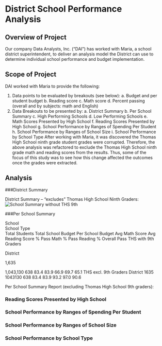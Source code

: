 # District School Performance Analysis
## Overview of Project
Our company Data Analysts, Inc. (“DAI”) has worked with Maria, a school district superintendent, to deliver an analysis model the District can use to determine individual school performance and budget implementation.
## Scope of Project
DAI worked with Maria to provide the following:
1.	Data points to be evaluated by breakouts (see below):
a.	Budget and per student budget
b.	Reading score
c.	Math score
d.	Percent passing (overall and by subjects: math and English)
2.	Data Breakouts to be presented by:
a.	District Summary
b.	Per School Summary
c.	High Performing Schools
d.	Low Performing Schools
e.	Math Scores Presented by High School
f.	Reading Scores Presented by High School
g.	School Performance by Ranges of Spending Per Student 
h.	School Performance by Ranges of School Size
i.	School Performance by School Type
After working with Maria, it was discovered the Thomas High School ninth grade student grades were corrupted.  Therefore, the above analysis was refactored to exclude the Thomas High School ninth grade math and reading scores from the results.  Thus, some of the focus of this study was to see how this change affected the outcomes once the grades were extracted.
## Analysis
###District Summary


 
District Summary – “excludes” Thomas High School Ninth Graders:
![School Summary without THS 9th](https://user-images.githubusercontent.com/35401581/132996163-883da539-b51b-48af-8241-c108631ce60a.png)
 
###Per School Summary


School	
School
Type	
Total
Students	Total School Budget	Per School Budget	Avg Math Score	Avg Reading Score	% Pass Math	% Pass Reading	% Overall Pass
THS with 9th Graders	

District	

1,635	

1,043,130	638	83.4	83.9	66.9	69.7	65.1
THS excl. 9th Graders	District	1635	1043130	638	83.4	83.9	93.2	97.0	90.6

Per School Summary Report (excluding Thomas High School 9th graders):
 
### Reading Scores Presented by High School
### School Performance by Ranges of Spending Per Student 
### School Performance by Ranges of School Size
### School Performance by School Type

